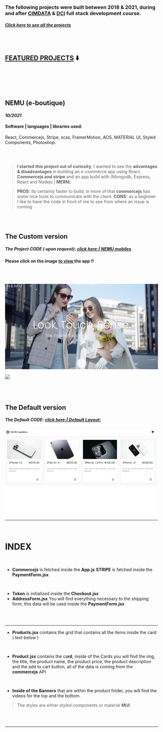 ### The following projects were built between 2018 & 2021, during and after [CIMDATA](https://www.cimdata.de/weiterbildung/webentwicklung/) & [DCI](https://digitalcareerinstitute.org/) full stack development course.

##### [**Click here** to see all the projects](https://github.com/nadiamariduena/react)

<br>
<br>

## <u>FEATURED PROJECTS</u> ⬇️

<br>

<br>
<br>
<br>

## NEMU (e-boutique)

#### _10/2021_

#### Software | languages | libraries used:

React, Commercejs, Stripe, scss, FramerMotion, AOS, MATERIAL UI, Styled Components, Photoshop.

<!-- | Software | languages | libraries used: |
| :------: | :-------: | :-------------: |
|  col 1   |   col2    |      col 1      | -->

<br>

<br>

> **I started this project out of curiosity**, I wanted to see the **advantages & disadvantages** in building an e-commerce app using React, **Commercejs and stripe** and an app build with (Mongodb, Express, React and Nodejs | **MERN**).

> **PROS:** Its certainly faster to build, in more of that **commercejs** has some nice tools to communicate with the client. **CONS:** as a beginner I like to have the code in front of me to see from where an issue is coming

<br>
<br>

## The Custom version

##### The Project CODE ( upon request): [click here:| NEMU mobiles](https://github.com/nadiamariduena/custom-ecommerce-shop-react-stripe-clean)

#### Please click on the image <u>**to view** </u>the app !!

<br>
<br>

[<img src="./img_readme/NEMU_1.jpg"/>]()

[<img src="./img_readme/NEMU-PHONE-ecommerce.gif"/>]()

<br>
<br>

## The Default version

##### The Default CODE: [ click here:| Default Layout: ](https://github.com/nadiamariduena/e-commerce-react-stripe)

[<img src="./img_readme/nemu_default-design.jpg"/>](https://github.com/nadiamariduena/e-commerce-react-stripe)

<hr>
<br>

# INDEX

<br>

- **Commercejs** is fetched inside the **App.js**
  **STRIPE** is fetched inside the **PaymentForm.jsx**

<br>

- **Token** is initialized inside the **Checkout.jsx**
- **AddressForm.jsx** You will find everything necessary to the shipping form, this data will be used inside the **PaymentForm.jsx**

<br>
<br>
 <hr>

- **Products.jsx** contains the grid that contains all the items inside the card ( text below )

<br>

- **Product.jsx** contains the ca**rd**, inside of the Cards you will find the img, the title, the product name, the product price, the product description and the add to cart button, all of the data is coming from the **commercejs** API

<br>

- **Inside of the Banners** that are within the product folder, you will find the videos for the top and the bottom.

> The styles are either styled components or material **MUI**

<br>
<br>
 <hr>

<br>

